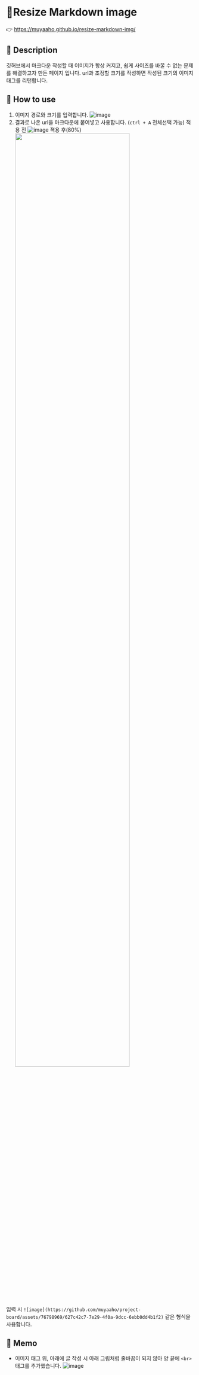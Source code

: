 # 📏Resize Markdown image

👉 https://muyaaho.github.io/resize-markdown-img/

## 📖 Description

깃허브에서 마크다운 작성할 때 이미지가 항상 커지고, 쉽게 사이즈를 바꿀 수 없는 문제를 해결하고자 만든 페이지 입니다.
url과 조정할 크기를 작성하면 작성된 크기의 이미지 태그를 리턴합니다.

## 🐥 How to use

1. 이미지 경로와 크기를 입력합니다.
   ![image](https://github.com/muyaaho/resize-markdown-img/assets/76798969/5a7dbce7-66b8-43ad-b3bb-56554a009798)
2. 결과로 나온 url을 마크다운에 붙여넣고 사용합니다. (`ctrl + A` 전체선택 가능)
   적용 전
   ![image](https://github.com/muyaaho/resize-markdown-img/assets/76798969/6f92fdf6-bb1b-4832-acae-5163b9ad8534)
   젹용 후(80%) <br>
   <img src=https://github.com/muyaaho/resize-markdown-img/assets/76798969/6f92fdf6-bb1b-4832-acae-5163b9ad8534 width="80%" height="80%"/>

입력 시 `![image](https://github.com/muyaaho/project-board/assets/76798969/627c42c7-7e29-4f0a-9dcc-6ebb0dd4b1f2)` 같은 형식을 사용합니다.


## 📒 Memo

- 이미지 태그 위, 아래에 글 작성 시 아래 그림처럼 줄바꿈이 되지 않아 양 끝에 `<br>` 태그를 추가했습니다.
  ![image](https://github.com/muyaaho/resize-markdown-img/assets/76798969/952fe589-155b-400f-ba95-81c3bec39d48)
